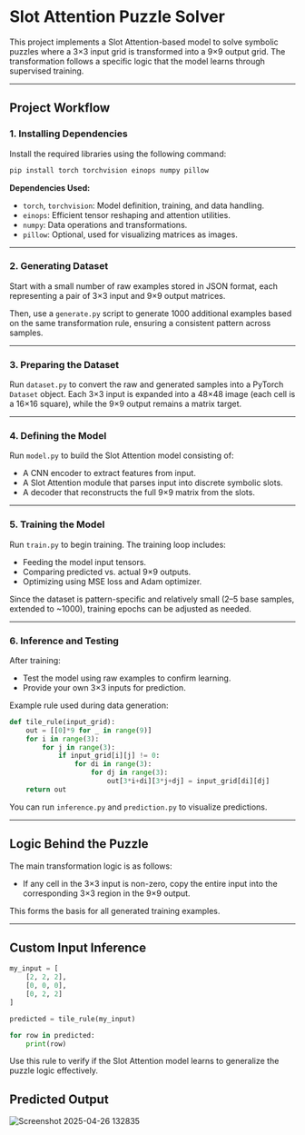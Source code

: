 
# Slot Attention Puzzle Solver

This project implements a Slot Attention-based model to solve symbolic puzzles where a 3×3 input grid is transformed into a 9×9 output grid. The transformation follows a specific logic that the model learns through supervised training.

---

## Project Workflow

### 1. Installing Dependencies

Install the required libraries using the following command:

```bash
pip install torch torchvision einops numpy pillow
```

**Dependencies Used:**
- `torch`, `torchvision`: Model definition, training, and data handling.
- `einops`: Efficient tensor reshaping and attention utilities.
- `numpy`: Data operations and transformations.
- `pillow`: Optional, used for visualizing matrices as images.

---

### 2. Generating Dataset

Start with a small number of raw examples stored in JSON format, each representing a pair of 3×3 input and 9×9 output matrices.

Then, use a `generate.py` script to generate 1000 additional examples based on the same transformation rule, ensuring a consistent pattern across samples.

---

### 3. Preparing the Dataset

Run `dataset.py` to convert the raw and generated samples into a PyTorch `Dataset` object. Each 3×3 input is expanded into a 48×48 image (each cell is a 16×16 square), while the 9×9 output remains a matrix target.

---

### 4. Defining the Model

Run `model.py` to build the Slot Attention model consisting of:

- A CNN encoder to extract features from input.
- A Slot Attention module that parses input into discrete symbolic slots.
- A decoder that reconstructs the full 9×9 matrix from the slots.

---

### 5. Training the Model

Run `train.py` to begin training. The training loop includes:

- Feeding the model input tensors.
- Comparing predicted vs. actual 9×9 outputs.
- Optimizing using MSE loss and Adam optimizer.

Since the dataset is pattern-specific and relatively small (2–5 base samples, extended to ~1000), training epochs can be adjusted as needed.

---

### 6. Inference and Testing

After training:

- Test the model using raw examples to confirm learning.
- Provide your own 3×3 inputs for prediction.

Example rule used during data generation:

```python
def tile_rule(input_grid):
    out = [[0]*9 for _ in range(9)]
    for i in range(3):
        for j in range(3):
            if input_grid[i][j] != 0:
                for di in range(3):
                    for dj in range(3):
                        out[3*i+di][3*j+dj] = input_grid[di][dj]
    return out
```

You can run `inference.py` and `prediction.py` to visualize predictions.

---

## Logic Behind the Puzzle

The main transformation logic is as follows:

- If any cell in the 3×3 input is non-zero, copy the entire input into the corresponding 3×3 region in the 9×9 output.

This forms the basis for all generated training examples.

---

## Custom Input Inference

```python
my_input = [
    [2, 2, 2],
    [0, 0, 0],
    [0, 2, 2]
]

predicted = tile_rule(my_input)

for row in predicted:
    print(row)
```

Use this rule to verify if the Slot Attention model learns to generalize the puzzle logic effectively.

## Predicted Output
![Screenshot 2025-04-26 132835](https://github.com/user-attachments/assets/b5030732-86b5-4797-8264-93772cabd402)




